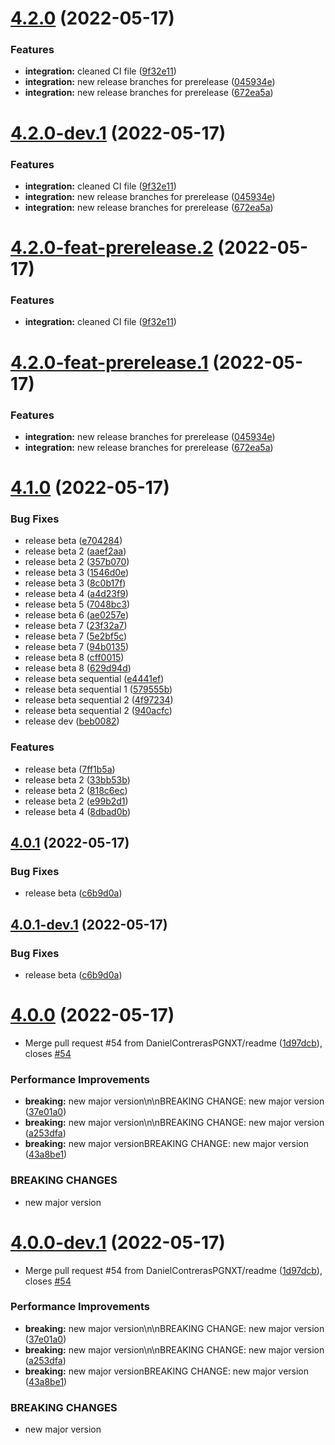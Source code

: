 # [4.2.0](https://github.com/DanielContrerasPGNXT/prueba/compare/4.1.0...4.2.0) (2022-05-17)


### Features

* **integration:** cleaned CI file ([9f32e11](https://github.com/DanielContrerasPGNXT/prueba/commit/9f32e11891f2911cfc7dd6f05eba2447d1e1a76b))
* **integration:** new release branches for prerelease ([045934e](https://github.com/DanielContrerasPGNXT/prueba/commit/045934ed79c10255e495dd3bb262b8b29cd348b7))
* **integration:** new release branches for prerelease ([672ea5a](https://github.com/DanielContrerasPGNXT/prueba/commit/672ea5a5eefecab34282df868266ed3d927e545b))

# [4.2.0-dev.1](https://github.com/DanielContrerasPGNXT/prueba/compare/4.1.0...4.2.0-dev.1) (2022-05-17)


### Features

* **integration:** cleaned CI file ([9f32e11](https://github.com/DanielContrerasPGNXT/prueba/commit/9f32e11891f2911cfc7dd6f05eba2447d1e1a76b))
* **integration:** new release branches for prerelease ([045934e](https://github.com/DanielContrerasPGNXT/prueba/commit/045934ed79c10255e495dd3bb262b8b29cd348b7))
* **integration:** new release branches for prerelease ([672ea5a](https://github.com/DanielContrerasPGNXT/prueba/commit/672ea5a5eefecab34282df868266ed3d927e545b))

# [4.2.0-feat-prerelease.2](https://github.com/DanielContrerasPGNXT/prueba/compare/4.2.0-feat-prerelease.1...4.2.0-feat-prerelease.2) (2022-05-17)


### Features

* **integration:** cleaned CI file ([9f32e11](https://github.com/DanielContrerasPGNXT/prueba/commit/9f32e11891f2911cfc7dd6f05eba2447d1e1a76b))

# [4.2.0-feat-prerelease.1](https://github.com/DanielContrerasPGNXT/prueba/compare/4.1.0...4.2.0-feat-prerelease.1) (2022-05-17)


### Features

* **integration:** new release branches for prerelease ([045934e](https://github.com/DanielContrerasPGNXT/prueba/commit/045934ed79c10255e495dd3bb262b8b29cd348b7))
* **integration:** new release branches for prerelease ([672ea5a](https://github.com/DanielContrerasPGNXT/prueba/commit/672ea5a5eefecab34282df868266ed3d927e545b))

# [4.1.0](https://github.com/DanielContrerasPGNXT/prueba/compare/v4.0.1...4.1.0) (2022-05-17)


### Bug Fixes

* release beta ([e704284](https://github.com/DanielContrerasPGNXT/prueba/commit/e70428462052b4e5275461e067fafb1a9101057b))
* release beta 2 ([aaef2aa](https://github.com/DanielContrerasPGNXT/prueba/commit/aaef2aac4f5806022d4027b2dc46847ca9243312))
* release beta 2 ([357b070](https://github.com/DanielContrerasPGNXT/prueba/commit/357b070db5b0cce1fe5dbfb97138f1d364056d1c))
* release beta 3 ([1546d0e](https://github.com/DanielContrerasPGNXT/prueba/commit/1546d0e8f0b7f99438ab769fee5eaf760543000a))
* release beta 3 ([8c0b17f](https://github.com/DanielContrerasPGNXT/prueba/commit/8c0b17fbfefa392b5c08817ee1895ffb3f63a35f))
* release beta 4 ([a4d23f9](https://github.com/DanielContrerasPGNXT/prueba/commit/a4d23f9aef624e29aab21774d6c919cc93b93dc5))
* release beta 5 ([7048bc3](https://github.com/DanielContrerasPGNXT/prueba/commit/7048bc3a059a36d33ae5d0787ff882310438542b))
* release beta 6 ([ae0257e](https://github.com/DanielContrerasPGNXT/prueba/commit/ae0257e424c61e7e0001cc2e2fbd83b4819a7900))
* release beta 7 ([23f32a7](https://github.com/DanielContrerasPGNXT/prueba/commit/23f32a7bec1d38df934906f2a22989ac6d1ee1f9))
* release beta 7 ([5e2bf5c](https://github.com/DanielContrerasPGNXT/prueba/commit/5e2bf5c2c66c45c4837ebd693a24a900a83704ea))
* release beta 7 ([94b0135](https://github.com/DanielContrerasPGNXT/prueba/commit/94b0135fe6fd90d15dd4c4692dc7683a943cc394))
* release beta 8 ([cff0015](https://github.com/DanielContrerasPGNXT/prueba/commit/cff00158c66511d618375bbf2d5fde19d119d2b9))
* release beta 8 ([629d94d](https://github.com/DanielContrerasPGNXT/prueba/commit/629d94d852ae9535b0e8fb8b337ae1c3c12ab57c))
* release beta sequential ([e4441ef](https://github.com/DanielContrerasPGNXT/prueba/commit/e4441ef7d4f059409e4aa02e5e9c4d2dd82880c8))
* release beta sequential 1 ([579555b](https://github.com/DanielContrerasPGNXT/prueba/commit/579555b3872daf6c9843237ac738d2b905f4f12c))
* release beta sequential 2 ([4f97234](https://github.com/DanielContrerasPGNXT/prueba/commit/4f97234d015bfa0c41687fb4a42947b874907c4f))
* release beta sequential 2 ([940acfc](https://github.com/DanielContrerasPGNXT/prueba/commit/940acfc34bbadb32c7de736fe3da6e08dee1587d))
* release dev ([beb0082](https://github.com/DanielContrerasPGNXT/prueba/commit/beb0082ef9319937f91fd31a4a765cc4e18212a9))


### Features

* release beta ([7ff1b5a](https://github.com/DanielContrerasPGNXT/prueba/commit/7ff1b5a940d54016cdc18d59bbd5f2e02652144c))
* release beta 2 ([33bb53b](https://github.com/DanielContrerasPGNXT/prueba/commit/33bb53b2d9c2e50819c5f1213bea96cacd62074d))
* release beta 2 ([818c6ec](https://github.com/DanielContrerasPGNXT/prueba/commit/818c6ec4d7c84130600b45cc52dba908d8ae3426))
* release beta 2 ([e99b2d1](https://github.com/DanielContrerasPGNXT/prueba/commit/e99b2d1a4fdafbd5e8fbfb6b38521cf1586547ea))
* release beta 4 ([8dbad0b](https://github.com/DanielContrerasPGNXT/prueba/commit/8dbad0be7e1c48d16e7d1a43f898e990c3ee43ac))

## [4.0.1](https://github.com/DanielContrerasPGNXT/prueba/compare/v4.0.0...v4.0.1) (2022-05-17)


### Bug Fixes

* release beta ([c6b9d0a](https://github.com/DanielContrerasPGNXT/prueba/commit/c6b9d0a5fd95ff1f8e0ee524482c2bf81e7bae7a))
## [4.0.1-dev.1](https://github.com/DanielContrerasPGNXT/prueba/compare/v4.0.0...v4.0.1-dev.1) (2022-05-17)


### Bug Fixes

* release beta ([c6b9d0a](https://github.com/DanielContrerasPGNXT/prueba/commit/c6b9d0a5fd95ff1f8e0ee524482c2bf81e7bae7a))

# [4.0.0](https://github.com/DanielContrerasPGNXT/prueba/compare/v3.0.0...v4.0.0) (2022-05-17)


* Merge pull request #54 from DanielContrerasPGNXT/readme ([1d97dcb](https://github.com/DanielContrerasPGNXT/prueba/commit/1d97dcbeaf62adf9bf516efa008f05ec9c1dce51)), closes [#54](https://github.com/DanielContrerasPGNXT/prueba/issues/54)


### Performance Improvements

* **breaking:** new major version\n\nBREAKING CHANGE: new major version ([37e01a0](https://github.com/DanielContrerasPGNXT/prueba/commit/37e01a06614ad905358fd2906cff1722c8dd5e2d))
* **breaking:** new major version\n\nBREAKING CHANGE: new major version ([a253dfa](https://github.com/DanielContrerasPGNXT/prueba/commit/a253dfa7a65398cc4063add6474f39ff322aaaf7))
* **breaking:** new major versionBREAKING CHANGE: new major version ([43a8be1](https://github.com/DanielContrerasPGNXT/prueba/commit/43a8be1870a290b911c0a3e8215352989ddd9870))


### BREAKING CHANGES

* new major version

# [4.0.0-dev.1](https://github.com/DanielContrerasPGNXT/prueba/compare/v3.0.0...v4.0.0-dev.1) (2022-05-17)


* Merge pull request #54 from DanielContrerasPGNXT/readme ([1d97dcb](https://github.com/DanielContrerasPGNXT/prueba/commit/1d97dcbeaf62adf9bf516efa008f05ec9c1dce51)), closes [#54](https://github.com/DanielContrerasPGNXT/prueba/issues/54)


### Performance Improvements

* **breaking:** new major version\n\nBREAKING CHANGE: new major version ([37e01a0](https://github.com/DanielContrerasPGNXT/prueba/commit/37e01a06614ad905358fd2906cff1722c8dd5e2d))
* **breaking:** new major version\n\nBREAKING CHANGE: new major version ([a253dfa](https://github.com/DanielContrerasPGNXT/prueba/commit/a253dfa7a65398cc4063add6474f39ff322aaaf7))
* **breaking:** new major versionBREAKING CHANGE: new major version ([43a8be1](https://github.com/DanielContrerasPGNXT/prueba/commit/43a8be1870a290b911c0a3e8215352989ddd9870))


### BREAKING CHANGES

* new major version
